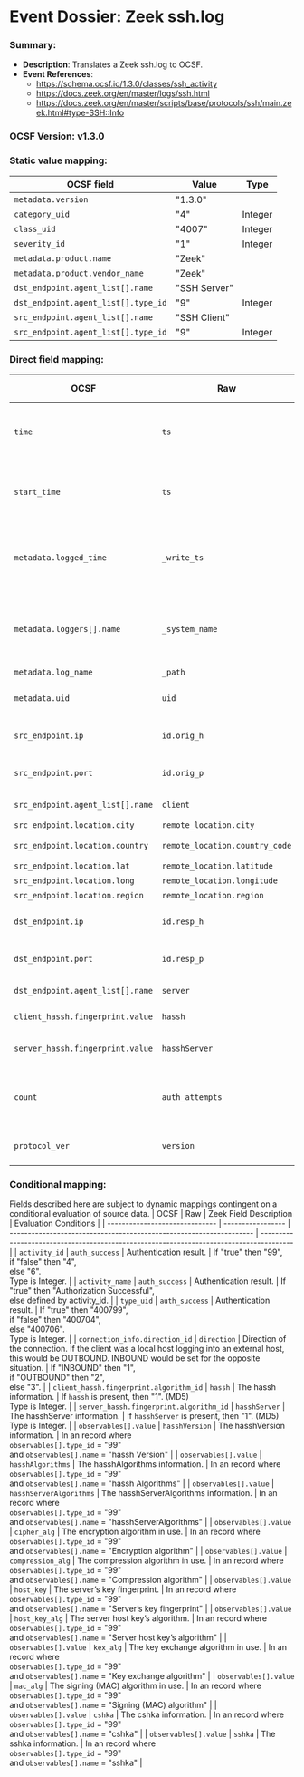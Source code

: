 # Event Dossier: Zeek ssh.log
### Summary:
- **Description**: Translates a Zeek ssh.log to OCSF. 
- **Event References**:
  - https://schema.ocsf.io/1.3.0/classes/ssh_activity
  - https://docs.zeek.org/en/master/logs/ssh.html
  - https://docs.zeek.org/en/master/scripts/base/protocols/ssh/main.zeek.html#type-SSH::Info


 ### OCSF Version: v1.3.0


 ### Static value mapping:
| OCSF field                          | Value        | Type       |
| ----------------------------------- | ------------ | ---------- |
| `metadata.version`                  | "1.3.0"      |            |
| `category_uid`                      | "4"          | Integer    |
| `class_uid`                         | "4007"       | Integer    |
| `severity_id`                       | "1"          | Integer    |
| `metadata.product.name`             | "Zeek"       |            |
| `metadata.product.vendor_name`      | "Zeek"       |            |
| `dst_endpoint.agent_list[].name`    | "SSH Server" |            |
| `dst_endpoint.agent_list[].type_id` | "9"          | Integer    |
| `src_endpoint.agent_list[].name`    | "SSH Client" |            |
| `src_endpoint.agent_list[].type_id` | "9"          | Integer    |


 ### Direct field mapping:
| OCSF                           | Raw                         | Zeek Field Description                                                                  | Notes                   |
| ------------------------------ | --------------------------- | --------------------------------------------------------------------------------------- | ----------------------- |
| `time`                         | `ts`                        | Timestamp indicating when the event occurred.                                           | Convert to epoch value. <br>Type is Integer. |
| `start_time`                   | `ts`                        | Timestamp indicating when the event occurred.                                           | Convert to epoch value. <br>Type is Integer. |
| `metadata.logged_time`         | `_write_ts`                 | Timestamp indicating when the log entry was written to disk.                            | Convert to epoch value. <br>Type is Integer. |
| `metadata.loggers[].name`      | `_system_name`              | Name of the system or logging subsystem generating the log entry.                       |                         |
| `metadata.log_name`            | `_path`                     | Log name.                                                                               |                         |
| `metadata.uid`                 | `uid`                       | Unique ID for the connection.                                                           |                         |
| `src_endpoint.ip`              | `id.orig_h`                 | The originator’s IP address.                                                            |                         |
| `src_endpoint.port`            | `id.orig_p`                 | The originator’s port number.                                                           | Integer                 |
| `src_endpoint.agent_list[].name` | `client`                  | The client’s version string.                                                            |                         |
| `src_endpoint.location.city`   | `remote_location.city`      | The city.                                                                               |                         |
| `src_endpoint.location.country`| `remote_location.country_code` | The country code.                                                                    |                         |
| `src_endpoint.location.lat`    | `remote_location.latitude`  | Latitude.                                                                               |                         |
| `src_endpoint.location.long`   | `remote_location.longitude` | Longitude.                                                                              |                         |
| `src_endpoint.location.region` | `remote_location.region`    | The region.                                                                             |                         |
| `dst_endpoint.ip`              | `id.resp_h`                 | The responder’s IP address.                                                             |                         |
| `dst_endpoint.port`            | `id.resp_p`                 | The responder’s port number.                                                            |                         |
| `dst_endpoint.agent_list[].name` | `server`                  | The server’s version string.                                                            |                         |
| `client_hassh.fingerprint.value` | `hassh`                   | The hassh information.                                                                  |                         |
| `server_hassh.fingerprint.value` | `hasshServer`             | The hasshServer information.                                                            |                         |
| `count`                        | `auth_attempts`             | The number of authentication attempts observed.                                         | Integer                 |
| `protocol_ver`                 | `version`                   | SSH major version (1, 2, or unset).                                                     | As string for vendor compatibility. |


 ### Conditional mapping:
Fields described here are subject to dynamic mappings contingent on a conditional evaluation of source data.
| OCSF                           | Raw               | Zeek Field Description                                              | Evaluation Conditions                                                                   |
| ------------------------------ | ----------------- | ------------------------------------------------------------------- | --------------------------------------------------------------------------------------- |
| `activity_id`                  | `auth_success`    | Authentication result.                                              | If "true" then "99", <br>if "false" then "4", <br>else "6". <br>Type is Integer.        |
| `activity_name`                | `auth_success`    | Authentication result.                                              | If "true" then "Authorization Successful", <br>else defined by activity_id.             |
| `type_uid`                     | `auth_success`    | Authentication result.                                              | If "true" then "400799", <br>if "false" then "400704", <br>else "400706". <br>Type is Integer. |
| `connection_info.direction_id` | `direction`       | Direction of the connection. If the client was a local host logging into an external host, this would be OUTBOUND. INBOUND would be set for the opposite situation. | If "INBOUND" then "1", <br>if "OUTBOUND" then "2", <br>else "3". |
| `client_hassh.fingerprint.algorithm_id` | `hassh`  | The hassh information.                                              | If `hassh` is present, then "1". (MD5) <br>Type is Integer.                             |
| `server_hassh.fingerprint.algorithm_id` | `hasshServer` | The hasshServer information.                                   | If `hasshServer` is present, then "1". (MD5) <br>Type is Integer.                       |
| `observables[].value`          | `hasshVersion`    | The hasshVersion information.                                       | In an record where <br>`observables[].type_id` = "99" <br>and `observables[].name` = "hassh Version"               |
| `observables[].value`          | `hasshAlgorithms` | The hasshAlgorithms information.                                    | In an record where <br>`observables[].type_id` = "99" <br>and `observables[].name` = "hassh Algorithms"            |
| `observables[].value`          | `hasshServerAlgorithms` | The hasshServerAlgorithms information.                        | In an record where <br>`observables[].type_id` = "99" <br>and `observables[].name` = "hasshServerAlgorithms"       |
| `observables[].value`          | `cipher_alg`      | The encryption algorithm in use.                                    | In an record where <br>`observables[].type_id` = "99" <br>and `observables[].name` = "Encryption algorithm"        |
| `observables[].value`          | `compression_alg` | The compression algorithm in use.                                   | In an record where <br>`observables[].type_id` = "99" <br>and `observables[].name` = "Compression algorithm"       |
| `observables[].value`          | `host_key`        | The server’s key fingerprint.                                       | In an record where <br>`observables[].type_id` = "99" <br>and `observables[].name` = "Server’s key fingerprint"    |
| `observables[].value`          | `host_key_alg`    | The server host key’s algorithm.                                    | In an record where <br>`observables[].type_id` = "99" <br>and `observables[].name` = "Server host key’s algorithm" |
| `observables[].value`          | `kex_alg`         | The key exchange algorithm in use.                                  | In an record where <br>`observables[].type_id` = "99" <br>and `observables[].name` = "Key exchange algorithm"      |
| `observables[].value`          | `mac_alg`         | The signing (MAC) algorithm in use.                                 | In an record where <br>`observables[].type_id` = "99" <br>and `observables[].name` = "Signing (MAC) algorithm"     |
| `observables[].value`          | `cshka`           | The cshka information.                                              | In an record where <br>`observables[].type_id` = "99" <br>and `observables[].name` = "cshka"                       |
| `observables[].value`          | `sshka`           | The sshka information.                                              | In an record where <br>`observables[].type_id` = "99" <br>and `observables[].name` = "sshka"                       |
